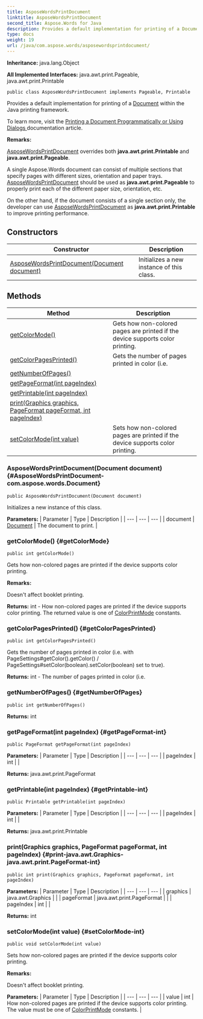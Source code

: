 ```yaml
---
title: AsposeWordsPrintDocument
linktitle: AsposeWordsPrintDocument
second_title: Aspose.Words for Java
description: Provides a default implementation for printing of a Document within the Java printing framework in Java.
type: docs
weight: 19
url: /java/com.aspose.words/asposewordsprintdocument/
---
```


**Inheritance:**
java.lang.Object

**All Implemented Interfaces:**
java.awt.print.Pageable, java.awt.print.Printable
```
public class AsposeWordsPrintDocument implements Pageable, Printable
```

Provides a default implementation for printing of a [Document](../../com.aspose.words/document/) within the Java printing framework.

To learn more, visit the [ Printing a Document Programmatically or Using Dialogs ][Printing a Document Programmatically or Using Dialogs] documentation article.

 **Remarks:** 

[AsposeWordsPrintDocument](../../com.aspose.words/asposewordsprintdocument/) overrides both **java.awt.print.Printable** and **java.awt.print.Pageable**.

A single Aspose.Words document can consist of multiple sections that specify pages with different sizes, orientation and paper trays. [AsposeWordsPrintDocument](../../com.aspose.words/asposewordsprintdocument/) should be used as **java.awt.print.Pageable** to properly print each of the different paper size, orientation, etc.

On the other hand, if the document consists of a single section only, the developer can use [AsposeWordsPrintDocument](../../com.aspose.words/asposewordsprintdocument/) as **java.awt.print.Printable** to improve printing performance.


[Printing a Document Programmatically or Using Dialogs]: https://docs.aspose.com/words/java/print-a-document-programmatically-or-using-dialogs/
## Constructors

| Constructor | Description |
| --- | --- |
| [AsposeWordsPrintDocument(Document document)](#AsposeWordsPrintDocument-com.aspose.words.Document) | Initializes a new instance of this class. |
## Methods

| Method | Description |
| --- | --- |
| [getColorMode()](#getColorMode) | Gets how non-colored pages are printed if the device supports color printing. |
| [getColorPagesPrinted()](#getColorPagesPrinted) | Gets the number of pages printed in color (i.e. |
| [getNumberOfPages()](#getNumberOfPages) |  |
| [getPageFormat(int pageIndex)](#getPageFormat-int) |  |
| [getPrintable(int pageIndex)](#getPrintable-int) |  |
| [print(Graphics graphics, PageFormat pageFormat, int pageIndex)](#print-java.awt.Graphics-java.awt.print.PageFormat-int) |  |
| [setColorMode(int value)](#setColorMode-int) | Sets how non-colored pages are printed if the device supports color printing. |
### AsposeWordsPrintDocument(Document document) {#AsposeWordsPrintDocument-com.aspose.words.Document}
```
public AsposeWordsPrintDocument(Document document)
```


Initializes a new instance of this class.

**Parameters:**
| Parameter | Type | Description |
| --- | --- | --- |
| document | [Document](../../com.aspose.words/document/) | The document to print. |

### getColorMode() {#getColorMode}
```
public int getColorMode()
```


Gets how non-colored pages are printed if the device supports color printing.

 **Remarks:** 

Doesn't affect booklet printing.

**Returns:**
int - How non-colored pages are printed if the device supports color printing. The returned value is one of [ColorPrintMode](../../com.aspose.words/colorprintmode/) constants.
### getColorPagesPrinted() {#getColorPagesPrinted}
```
public int getColorPagesPrinted()
```


Gets the number of pages printed in color (i.e. with PageSettings\#getColor().getColor() / PageSettings\#setColor(boolean).setColor(boolean) set to true).

**Returns:**
int - The number of pages printed in color (i.e.
### getNumberOfPages() {#getNumberOfPages}
```
public int getNumberOfPages()
```




**Returns:**
int
### getPageFormat(int pageIndex) {#getPageFormat-int}
```
public PageFormat getPageFormat(int pageIndex)
```




**Parameters:**
| Parameter | Type | Description |
| --- | --- | --- |
| pageIndex | int |  |

**Returns:**
java.awt.print.PageFormat
### getPrintable(int pageIndex) {#getPrintable-int}
```
public Printable getPrintable(int pageIndex)
```




**Parameters:**
| Parameter | Type | Description |
| --- | --- | --- |
| pageIndex | int |  |

**Returns:**
java.awt.print.Printable
### print(Graphics graphics, PageFormat pageFormat, int pageIndex) {#print-java.awt.Graphics-java.awt.print.PageFormat-int}
```
public int print(Graphics graphics, PageFormat pageFormat, int pageIndex)
```




**Parameters:**
| Parameter | Type | Description |
| --- | --- | --- |
| graphics | java.awt.Graphics |  |
| pageFormat | java.awt.print.PageFormat |  |
| pageIndex | int |  |

**Returns:**
int
### setColorMode(int value) {#setColorMode-int}
```
public void setColorMode(int value)
```


Sets how non-colored pages are printed if the device supports color printing.

 **Remarks:** 

Doesn't affect booklet printing.

**Parameters:**
| Parameter | Type | Description |
| --- | --- | --- |
| value | int | How non-colored pages are printed if the device supports color printing. The value must be one of [ColorPrintMode](../../com.aspose.words/colorprintmode/) constants. |


